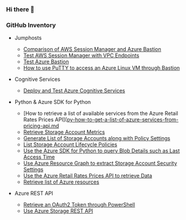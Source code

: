 ### Hi there 👋

<!--
**holgerjs/holgerjs** is a ✨ _special_ ✨ repository because its `README.md` (this file) appears on your GitHub profile.

Here are some ideas to get you started:

- 🔭 I’m currently working on ...
- 🌱 I’m currently learning ...
- 👯 I’m looking to collaborate on ...
- 🤔 I’m looking for help with ...
- 💬 Ask me about ...
- 📫 How to reach me: ...
- 😄 Pronouns: ...
- ⚡ Fun fact: ...
-->

### GitHub Inventory

* Jumphosts
  * [Comparison of AWS Session Manager and Azure Bastion](https://github.com/holgerjs/documentation/blob/main/Compare_Jumphost_Offerings.md)
  * [Test AWS Session Manager with VPC Endpoints](https://github.com/holgerjs/documentation/blob/main/Test_AWS_Session_Manager.md)
  * [Test Azure Bastion](https://github.com/holgerjs/documentation/blob/main/Test_Azure_Bastion.md)
  * [How to use PuTTY to access an Azure Linux VM through Bastion](https://github.com/holgerjs/documentation/blob/main/Access_Azure_Linux_VM_with_PuTTY.md)

* Cognitive Services
  * [Deploy and Test Azure Cognitive Services](https://github.com/holgerjs/deploy-az-cognitive-services)

* Python & Azure SDK for Python
  * [How to retrieve a list of available services from the Azure Retail Rates Prices API]([py-how-to-get-a-list-of-azure-services-from-pricing-api.md](https://github.com/holgerjs/az-sdk-py-samples/blob/main/py-how-to-get-a-list-of-azure-services-from-pricing-api.md)
  * [Retrieve Storage Account Metrics](https://github.com/holgerjs/az-sdk-py-samples/blob/main/py-get-storage-account-metrics.md)
  * [Generate List of Storage Accounts along with Policy Settings](https://github.com/holgerjs/az-sdk-py-samples/blob/main/py-list-storage-accounts-and-policy-settings.md)
  * [List Storage Account Lifecycle Policies](https://github.com/holgerjs/az-sdk-py-samples/blob/main/py-list-storage-account-lifecycle-policies.md)
  * [Use the Azure SDK for Python to query Blob Details such as Last Access Time](https://github.com/holgerjs/az-sdk-py-samples/blob/main/py-use-sdk-to-query-blob-details.md)
  * [Use Azure Resource Graph to extract Storage Account Security Settings](https://github.com/holgerjs/az-sdk-py-samples/blob/main/py-use-resource-graph-to-get-specific-storage-account-settings.md)
  * [Use the Azure Retail Rates Prices API to retrieve Data](https://github.com/holgerjs/az-sdk-py-samples/blob/main/py-get-azure-pricing-from-the-price-api.md)
  * [Retrieve list of Azure resources](https://github.com/holgerjs/az-sdk-py-samples/blob/main/py-get-azure-resources.md)

* Azure REST API
  * [Retrieve an OAuth2 Token through PowerShell](https://github.com/holgerjs/documentation/blob/main/Pwsh_Get_Oauth2_Token.md)
  * [Use Azure Storage REST API](https://github.com/holgerjs/documentation/blob/main/Use-Azure-Storage-Rest-Api.md)
  
